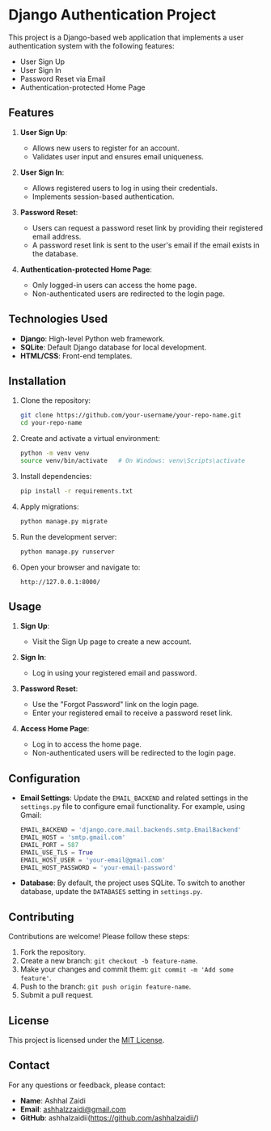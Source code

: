 # Django Authentication Project

This project is a Django-based web application that implements a user authentication system with the following features:

- User Sign Up
- User Sign In
- Password Reset via Email
- Authentication-protected Home Page

## Features

1. **User Sign Up**:
   - Allows new users to register for an account.
   - Validates user input and ensures email uniqueness.

2. **User Sign In**:
   - Allows registered users to log in using their credentials.
   - Implements session-based authentication.

3. **Password Reset**:
   - Users can request a password reset link by providing their registered email address.
   - A password reset link is sent to the user's email if the email exists in the database.

4. **Authentication-protected Home Page**:
   - Only logged-in users can access the home page.
   - Non-authenticated users are redirected to the login page.

## Technologies Used

- **Django**: High-level Python web framework.
- **SQLite**: Default Django database for local development.
- **HTML/CSS**: Front-end templates.

## Installation

1. Clone the repository:
   ```bash
   git clone https://github.com/your-username/your-repo-name.git
   cd your-repo-name
   ```

2. Create and activate a virtual environment:
   ```bash
   python -m venv venv
   source venv/bin/activate   # On Windows: venv\Scripts\activate
   ```

3. Install dependencies:
   ```bash
   pip install -r requirements.txt
   ```

4. Apply migrations:
   ```bash
   python manage.py migrate
   ```

5. Run the development server:
   ```bash
   python manage.py runserver
   ```

6. Open your browser and navigate to:
   ```
   http://127.0.0.1:8000/
   ```

## Usage

1. **Sign Up**:
   - Visit the Sign Up page to create a new account.

2. **Sign In**:
   - Log in using your registered email and password.

3. **Password Reset**:
   - Use the "Forgot Password" link on the login page.
   - Enter your registered email to receive a password reset link.

4. **Access Home Page**:
   - Log in to access the home page.
   - Non-authenticated users will be redirected to the login page.

## Configuration

- **Email Settings**:
  Update the `EMAIL_BACKEND` and related settings in the `settings.py` file to configure email functionality. For example, using Gmail:
  ```python
  EMAIL_BACKEND = 'django.core.mail.backends.smtp.EmailBackend'
  EMAIL_HOST = 'smtp.gmail.com'
  EMAIL_PORT = 587
  EMAIL_USE_TLS = True
  EMAIL_HOST_USER = 'your-email@gmail.com'
  EMAIL_HOST_PASSWORD = 'your-email-password'
  ```

- **Database**:
  By default, the project uses SQLite. To switch to another database, update the `DATABASES` setting in `settings.py`.

## Contributing

Contributions are welcome! Please follow these steps:

1. Fork the repository.
2. Create a new branch: `git checkout -b feature-name`.
3. Make your changes and commit them: `git commit -m 'Add some feature'`.
4. Push to the branch: `git push origin feature-name`.
5. Submit a pull request.

## License

This project is licensed under the [MIT License](LICENSE).

## Contact

For any questions or feedback, please contact:
- **Name**: Ashhal Zaidi
- **Email**: ashhalzzaidi@gmail.com
- **GitHub**: ashhalzaidii(https://github.com/ashhalzaidii/)

